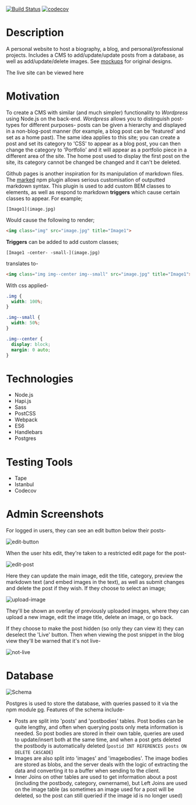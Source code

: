 [![Build Status](https://travis-ci.org/njsfield/mysite.svg?branch=master)](https://travis-ci.org/njsfield/mysite)
[![codecov](https://codecov.io/gh/njsfield/mysite/branch/master/graph/badge.svg)](https://codecov.io/gh/njsfield/mysite)

# Description
A personal website to host a biography, a blog, and personal/professional projects. Includes a CMS to add/update/update posts from a database, as well as add/update/delete images. See [mockups](./docs/mockups/) for original designs.

The live site can be viewed here

# Motivation

To create a CMS with similar (and much simpler) functionality to *Wordpress* using Node.js on the back-end. *Wordpress* allows you to distinguish post-types for different purposes- posts can be given a hierarchy and displayed in a non-blog-post manner (for example, a blog post can be 'featured' and set as a home past). The same idea applies to this site; you can create a post and set its category to 'CSS' to appear as a blog post, you can then change the category to 'Portfolio' and it will appear as a portfolio piece in a different area of the site. The home post used to display the first post on the site, its category cannot be changed be changed and it can't be deleted.

Github pages is another inspiration for its manipulation of markdown files. The [marked](https://github.com/chjj/marked) npm plugin allows serious customisation of outputted markdown syntax. This plugin is used to add custom BEM classes to elements, as well as respond to markdown **triggers** which cause certain classes to appear. For example;
```
[Image1](image.jpg)
```
Would cause the following to render;
```html
<img class="img" src="image.jpg" title="Image1">
```
**Triggers** can be added to add custom classes;
```
[Image1 -center- -small-](image.jpg)
```
translates to-
```html
<img class="img img--center img--small" src="image.jpg" title="Image1">
```
With css applied-
```css
.img {
  width: 100%;
}

.img--small {
  width: 50%;
}

.img--center {
  display: block;
  margin: 0 auto;
}
```

# Technologies
- Node.js  
- Hapi.js
- Sass
- PostCSS
- Webpack
- ES6
- Handlebars
- Postgres

# Testing Tools
- Tape
- Istanbul
- Codecov

# Admin Screenshots

For logged in users, they can see an edit button below their posts-

![edit-button](./docs/screenshots/edit-button.png)

When the user hits edit, they're taken to a restricted edit page for the post-

![edit-post](./docs/screenshots/edit-post.png)

Here they can update the main image, edit the title, category, preview the markdown text (and embed images in the text), as well as submit changes and delete the post if they wish. If they choose to select an image;

![upload-image](./docs/screenshots/upload-image.png)

They'll be shown an overlay of previously uploaded images, where they can upload a new image, edit the image title, delete an image, or go back.

If they choose to make the post hidden (so only they can view it) they can deselect the 'Live' button. Then when viewing the post snippet in the blog view they'll be warned that it's not live-

![not-live](./docs/screenshots/not-live.png)

# Database
![Schema](./docs/mockups/schema.png)

Postgres is used to store the database, with queries passed to it via the npm module [pg](https://www.npmjs.com/package/pg). Features of the schema include-
- Posts are split into 'posts' and 'postbodies' tables. Post bodies can be quite lengthy, and often when querying posts only meta information is needed. So post bodies are stored in their own table, queries are used to update/insert both at the same time, and when a post gets deleted the postbody is automatically deleted (`postid INT REFERENCES posts ON DELETE CASCADE`)
- Images are also split into 'images' and 'imagebodies'. The image bodies are stored as blobs, and the server deals with the logic of extracting the data and converting it to a buffer when sending to the client.
- Inner Joins on other tables are used to get information about a post (including the postbody, category, ownername), but Left Joins are used on the image table (as sometimes an image used for a post will be deleted, so the post can still queried if the image id is no longer used)
